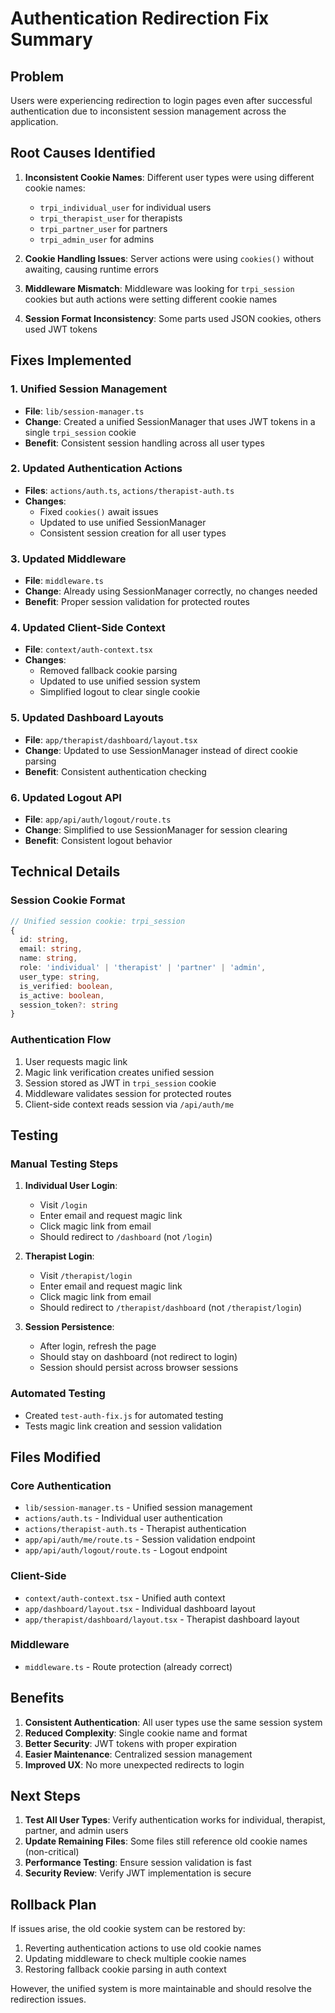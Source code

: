 # Authentication Redirection Fix Summary

## Problem
Users were experiencing redirection to login pages even after successful authentication due to inconsistent session management across the application.

## Root Causes Identified

1. **Inconsistent Cookie Names**: Different user types were using different cookie names:
   - `trpi_individual_user` for individual users
   - `trpi_therapist_user` for therapists
   - `trpi_partner_user` for partners
   - `trpi_admin_user` for admins

2. **Cookie Handling Issues**: Server actions were using `cookies()` without awaiting, causing runtime errors

3. **Middleware Mismatch**: Middleware was looking for `trpi_session` cookies but auth actions were setting different cookie names

4. **Session Format Inconsistency**: Some parts used JSON cookies, others used JWT tokens

## Fixes Implemented

### 1. Unified Session Management
- **File**: `lib/session-manager.ts`
- **Change**: Created a unified SessionManager that uses JWT tokens in a single `trpi_session` cookie
- **Benefit**: Consistent session handling across all user types

### 2. Updated Authentication Actions
- **Files**: `actions/auth.ts`, `actions/therapist-auth.ts`
- **Changes**:
  - Fixed `cookies()` await issues
  - Updated to use unified SessionManager
  - Consistent session creation for all user types

### 3. Updated Middleware
- **File**: `middleware.ts`
- **Change**: Already using SessionManager correctly, no changes needed
- **Benefit**: Proper session validation for protected routes

### 4. Updated Client-Side Context
- **File**: `context/auth-context.tsx`
- **Changes**:
  - Removed fallback cookie parsing
  - Updated to use unified session system
  - Simplified logout to clear single cookie

### 5. Updated Dashboard Layouts
- **File**: `app/therapist/dashboard/layout.tsx`
- **Change**: Updated to use SessionManager instead of direct cookie parsing
- **Benefit**: Consistent authentication checking

### 6. Updated Logout API
- **File**: `app/api/auth/logout/route.ts`
- **Change**: Simplified to use SessionManager for session clearing
- **Benefit**: Consistent logout behavior

## Technical Details

### Session Cookie Format
```typescript
// Unified session cookie: trpi_session
{
  id: string,
  email: string,
  name: string,
  role: 'individual' | 'therapist' | 'partner' | 'admin',
  user_type: string,
  is_verified: boolean,
  is_active: boolean,
  session_token?: string
}
```

### Authentication Flow
1. User requests magic link
2. Magic link verification creates unified session
3. Session stored as JWT in `trpi_session` cookie
4. Middleware validates session for protected routes
5. Client-side context reads session via `/api/auth/me`

## Testing

### Manual Testing Steps
1. **Individual User Login**:
   - Visit `/login`
   - Enter email and request magic link
   - Click magic link from email
   - Should redirect to `/dashboard` (not `/login`)

2. **Therapist Login**:
   - Visit `/therapist/login`
   - Enter email and request magic link
   - Click magic link from email
   - Should redirect to `/therapist/dashboard` (not `/therapist/login`)

3. **Session Persistence**:
   - After login, refresh the page
   - Should stay on dashboard (not redirect to login)
   - Session should persist across browser sessions

### Automated Testing
- Created `test-auth-fix.js` for automated testing
- Tests magic link creation and session validation

## Files Modified

### Core Authentication
- `lib/session-manager.ts` - Unified session management
- `actions/auth.ts` - Individual user authentication
- `actions/therapist-auth.ts` - Therapist authentication
- `app/api/auth/me/route.ts` - Session validation endpoint
- `app/api/auth/logout/route.ts` - Logout endpoint

### Client-Side
- `context/auth-context.tsx` - Unified auth context
- `app/dashboard/layout.tsx` - Individual dashboard layout
- `app/therapist/dashboard/layout.tsx` - Therapist dashboard layout

### Middleware
- `middleware.ts` - Route protection (already correct)

## Benefits

1. **Consistent Authentication**: All user types use the same session system
2. **Reduced Complexity**: Single cookie name and format
3. **Better Security**: JWT tokens with proper expiration
4. **Easier Maintenance**: Centralized session management
5. **Improved UX**: No more unexpected redirects to login

## Next Steps

1. **Test All User Types**: Verify authentication works for individual, therapist, partner, and admin users
2. **Update Remaining Files**: Some files still reference old cookie names (non-critical)
3. **Performance Testing**: Ensure session validation is fast
4. **Security Review**: Verify JWT implementation is secure

## Rollback Plan

If issues arise, the old cookie system can be restored by:
1. Reverting authentication actions to use old cookie names
2. Updating middleware to check multiple cookie names
3. Restoring fallback cookie parsing in auth context

However, the unified system is more maintainable and should resolve the redirection issues.
